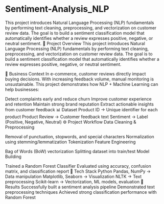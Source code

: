 # Sentiment-Analysis_NLP
This project introduces Natural Language Processing (NLP) fundamentals by performing text cleaning, preprocessing, and vectorization on customer review data. The goal is to build a sentiment classification model that automatically identifies whether a review expresses positive, negative, or neutral sentiment.
📌 Project Overview
This project introduces Natural Language Processing (NLP) fundamentals by performing text cleaning, preprocessing, and vectorization on customer review data. The goal is to build a sentiment classification model that automatically identifies whether a review expresses positive, negative, or neutral sentiment.

💼 Business Context
In e-commerce, customer reviews directly impact buying decisions. With increasing feedback volume, manual monitoring is unsustainable.
This project demonstrates how NLP + Machine Learning can help businesses:

Detect complaints early and reduce churn
Improve customer experience and retention
Maintain strong brand reputation
Extract actionable insights from customer feedback
📊 Dataset
Product ID → Unique identifier for each product
Product Review → Customer feedback text
Sentiment → Label (Positive, Negative, Neutral)
⚙ Project Workflow
Data Cleaning & Preprocessing

Removal of punctuation, stopwords, and special characters
Normalization using stemming/lemmatization
Tokenization
Feature Engineering

Bag of Words (BoW) vectorization
Splitting dataset into train/test
Model Building

Trained a Random Forest Classifier
Evaluated using accuracy, confusion matrix, and classification report
🚀 Tech Stack
Python
Pandas, NumPy → Data manipulation
Matplotlib, Seaborn → Visualization
NLTK → Text preprocessing
Scikit-learn → Vectorization, ML models, evaluation
📌 Results
Successfully built a sentiment analysis pipeline
Demonstrated text preprocessing techniques
Achieved strong classification performance with Random Forest

